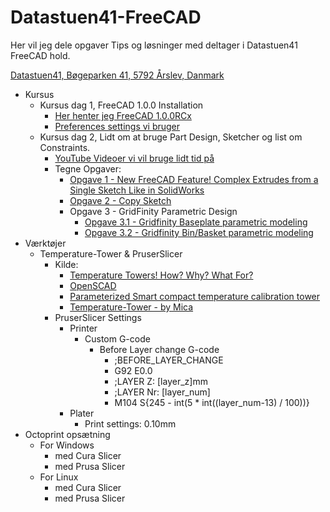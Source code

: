 # Datastuen41-FreeCAD

Her vil jeg dele opgaver Tips og løsninger med deltager i Datastuen41 FreeCAD hold.

[Datastuen41,
Bøgeparken 41,
5792 Årslev,
Danmark](https://maps.app.goo.gl/i1MGUUs6uD3a9bza9)

* Kursus
  * Kursus dag 1, FreeCAD 1.0.0 Installation
    * [Her henter jeg FreeCAD 1.0.0RCx](https://github.com/FreeCAD/FreeCAD/releases)
    * [Preferences settings vi bruger](./Preferences.md)
  * Kursus dag 2, Lidt om at bruge Part Design, Sketcher og list om Constraints.
    * [YouTube Videoer vi vil bruge lidt tid på](./YouTube_Video_Links.md)
    * Tegne Opgaver:
      * [Opgave 1 - New FreeCAD Feature! Complex Extrudes from a Single Sketch Like in SolidWorks](./Opgaver/Opgave_1.0.0.md)
      * [Opgave 2 - Copy Sketch](./Opgaver/Opgave_2.0.0.md)
      * Opgave 3 - GridFinity Parametric Design
        * [Opgave 3.1 - Gridfinity Baseplate parametric modeling](./Opgaver/Opgave_3.0.1.md)  
        * [Opgave 3.2 - Gridfinity Bin/Basket parametric modeling](./Opgaver/)
* Værktøjer
  * Temperature-Tower & PruserSlicer
    * Kilde:
      * [Temperature Towers! How? Why? What For?](https://youtu.be/CZ8cgWF8s50)
      * [OpenSCAD](https://openscad.org/downloads.html)
      * [Parameterized Smart compact temperature calibration tower](https://www.thingiverse.com/thing:2825709/files)
      * [Temperature-Tower - by Mica](https://www.printables.com/model/827333-temperature-tower)
    * PruserSlicer Settings
      * Printer
        * Custom G-code
          * Before Layer change G-code
            * ;BEFORE_LAYER_CHANGE
            * G92 E0.0
            * ;LAYER Z: [layer_z]mm
            * ;LAYER Nr: [layer_num]
            * M104 S{245 - int(5 * int((layer_num-13) / 100))}
      * Plater
        * Print settings: 0.10mm
* Octoprint opsætning 
  * For Windows
    * med Cura Slicer
    * med Prusa Slicer
  * For Linux
    * med Cura Slicer
    * med Prusa Slicer
